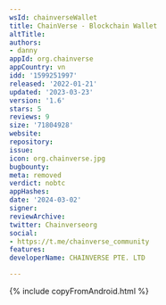 ```yaml
---
wsId: chainverseWallet
title: ChainVerse - Blockchain Wallet
altTitle: 
authors:
- danny
appId: org.chainverse
appCountry: vn
idd: '1599251997'
released: '2022-01-21'
updated: '2023-03-23'
version: '1.6'
stars: 5
reviews: 9
size: '71804928'
website: 
repository: 
issue: 
icon: org.chainverse.jpg
bugbounty: 
meta: removed
verdict: nobtc
appHashes: 
date: '2024-03-02'
signer: 
reviewArchive: 
twitter: Chainverseorg
social:
- https://t.me/chainverse_community
features: 
developerName: CHAINVERSE PTE. LTD

---
```


{% include copyFromAndroid.html %}